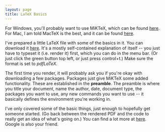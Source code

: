 ```yaml
---
layout: page
title: LaTeX Basics
---
```


For Windows, you'll probably want to use MiKTeX, which can be found [here](http://miktex.org/download).
For Mac, I am told MacTeX is the best, and it can be found [here](http://www.tug.org/mactex/).

I've prepared a little LaTeX file with some of the basics in it. You can download
it [here](../basiclatex.tex). It's a mostly
self-contained explanation of itself -- you just have to typeset it (i.e. render it) first, which you can do in the menu bar.
(Or just click the green button top left, or just press control+t.) Make sure the
format is set to *pdfLaTeX*.

The first time you render, it will probably ask you if you're okay with downloading a few packages. Packages
just give MiKTeX some added functionality. These are established in the **preamble**.
The preamble is where you title your document, name the author, date, document type,
the packages you want to use, any new commands you want to use -- it basically
defines the environment you're working in.

I've only covered some of the basic things, just enough to hopefully get someone
started. (Go back between the rendered PDF and the code to really get an idea of
  what's going on.) You can find a lot more at [here](http://www.math.wisc.edu/~mitchell/learntex.pdf).
Google is also your friend.
